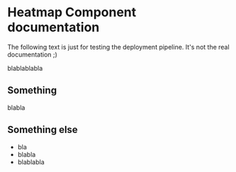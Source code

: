 # Heatmap Component documentation

The following text is just for testing the deployment pipeline. It's not the real documentation ;)

blablablabla

## Something

blabla

## Something else

-   bla
-   blabla
-   blablabla
